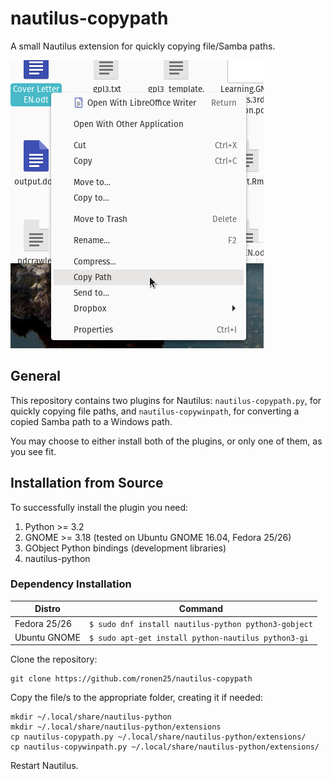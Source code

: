 # nautilus-copypath
A small Nautilus extension for quickly copying file/Samba paths.

![Screenshot](https://github.com/ronen25/nautilus-copypath/blob/master/nautilus_copypath_screenshot.png)

## General
This repository contains two plugins for Nautilus: `nautilus-copypath.py`, for quickly copying file paths,
and `nautilus-copywinpath`, for converting a copied Samba path to a Windows path.

You may choose to either install both of the plugins, or only one of them, as you see fit.

## Installation from Source
To successfully install the plugin you need:
1. Python >= 3.2
2. GNOME >= 3.18 (tested on Ubuntu GNOME 16.04, Fedora 25/26)
3. GObject Python bindings (development libraries)
4. nautilus-python

### Dependency Installation
| Distro | Command|
|--------|--------|
| Fedora 25/26 | ``` $ sudo dnf install nautilus-python python3-gobject ``` |
| Ubuntu GNOME | ``` $ sudo apt-get install python-nautilus python3-gi ``` |

Clone the repository:
```
git clone https://github.com/ronen25/nautilus-copypath
```

Copy the file/s to the appropriate folder, creating it if needed:
```
mkdir ~/.local/share/nautilus-python
mkdir ~/.local/share/nautilus-python/extensions
cp nautilus-copypath.py ~/.local/share/nautilus-python/extensions/
cp nautilus-copywinpath.py ~/.local/share/nautilus-python/extensions/
```

Restart Nautilus.
